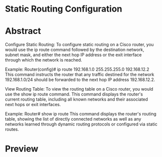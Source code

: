 # Static Routing Configuration
# Abstract

Configure Static Routing:
To configure static routing on a Cisco router, you would use the ip route command followed by the destination network, subnet mask, and either the next hop IP address or the exit interface through which the network is reached.

Example:
Router(config)# ip route 192.168.1.0 255.255.255.0 192.168.12.2
This command instructs the router that any traffic destined for the network 192.168.1.0/24 should be forwarded to the next hop IP address 192.168.12.2.

View Routing Table:
To view the routing table on a Cisco router, you would use the show ip route command. This command displays the router's current routing table, including all known networks and their associated next hops or exit interfaces.

Example:
Router# show ip route
This command displays the router's routing table, showing the list of directly connected networks as well as any networks learned through dynamic routing protocols or configured via static routes.


# Preview
